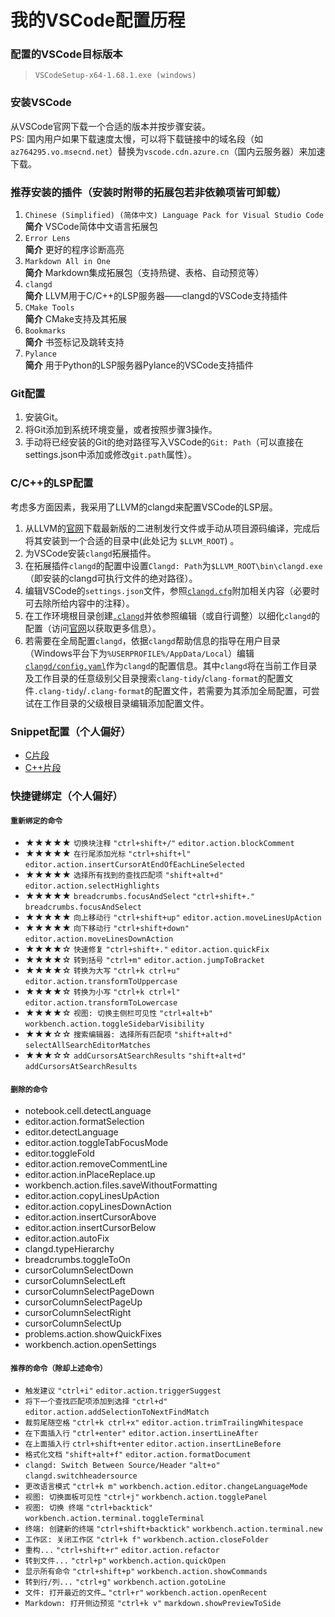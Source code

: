 # 我的VSCode配置历程

### 配置的VSCode目标版本
> `VSCodeSetup-x64-1.68.1.exe (windows)` <br>

### 安装VSCode
从VSCode官网下载一个合适的版本并按步骤安装。 <br>
PS: 国内用户如果下载速度太慢，可以将下载链接中的域名段（如`az764295.vo.msecnd.net`）替换为`vscode.cdn.azure.cn`（国内云服务器）来加速下载。

### 推荐安装的插件（安装时附带的拓展包若非依赖项皆可卸载）
1. `Chinese (Simplified) (简体中文) Language Pack for Visual Studio Code` <br>
    **简介** VSCode简体中文语言拓展包
2. `Error Lens` <br>
    **简介** 更好的程序诊断高亮
3. `Markdown All in One` <br>
    **简介** Markdown集成拓展包（支持热键、表格、自动预览等）
4. `clangd` <br>
    **简介** LLVM用于C/C++的LSP服务器——clangd的VSCode支持插件
5. `CMake Tools` <br>
    **简介** CMake支持及其拓展
6. `Bookmarks` <br>
    **简介** 书签标记及跳转支持
7. `Pylance` <br>
    **简介** 用于Python的LSP服务器Pylance的VSCode支持插件

### Git配置
1. 安装Git。
2. 将Git添加到系统环境变量，或者按照步骤3操作。
3. 手动将已经安装的Git的绝对路径写入VSCode的`Git: Path`（可以直接在settings.json中添加或修改`git.path`属性）。

### C/C++的LSP配置
考虑多方面因素，我采用了LLVM的clangd来配置VSCode的LSP层。

1. 从LLVM的[官网](https://releases.llvm.org/)下载最新版的二进制发行文件或手动从项目源码编译，完成后将其安装到一个合适的目录中(此处记为 `$LLVM_ROOT`) 。
2. 为VSCode安装`clangd`拓展插件。
3. 在拓展插件`clangd`的配置中设置`Clangd: Path`为`$LLVM_ROOT\bin\clangd.exe`（即安装的clangd可执行文件的绝对路径）。
4. 编辑VSCode的`settings.json`文件，参照[`clangd.cfg`](./config/clangd/clangd.cfg)附加相关内容（必要时可去除所给内容中的注释）。
5. 在工作环境根目录创建[`.clangd`](./config/clangd/.clangd)并依参照编辑（或自行调整）以细化`clangd`的配置（访问[官网](https://clangd.llvm.org)以获取更多信息）。
6. 若需要在全局配置`clangd`，依据`clangd`帮助信息的指导在用户目录（Windows平台下为`%USERPROFILE%/AppData/Local`）编辑[`clangd/config.yaml`](./config/clangd/config.yaml)作为`clangd`的配置信息。其中`clangd`将在当前工作目录及工作目录的任意级别父目录搜索`clang-tidy`/`clang-format`的配置文件`.clang-tidy`/`.clang-format`的配置文件，若需要为其添加全局配置，可尝试在工作目录的父级根目录编辑添加配置文件。

### Snippet配置（个人偏好）
- [C片段](./config/snippet/c.json)
- [C++片段](./config/snippet/cpp.json)

### 快捷键绑定（个人偏好）
#### `重新绑定的命令`
- ★★★★★ `切换块注释` `"ctrl+shift+/"` `editor.action.blockComment`
- ★★★★★ `在行尾添加光标` `"ctrl+shift+l"` `editor.action.insertCursorAtEndOfEachLineSelected`
- ★★★★★ `选择所有找到的查找匹配项` `"shift+alt+d"` `editor.action.selectHighlights`
- ★★★★★ `breadcrumbs.focusAndSelect` `"ctrl+shift+."` `breadcrumbs.focusAndSelect`
- ★★★★★ `向上移动行` `"ctrl+shift+up"` `editor.action.moveLinesUpAction`
- ★★★★★ `向下移动行` `"ctrl+shift+down"` `editor.action.moveLinesDownAction`
- ★★★★☆ `快速修复` `"ctrl+shift+."` `editor.action.quickFix`
- ★★★★☆ `转到括号` `"ctrl+m"` `editor.action.jumpToBracket`
- ★★★★☆ `转换为大写` `"ctrl+k ctrl+u"` `editor.action.transformToUppercase`
- ★★★★☆ `转换为小写` `"ctrl+k ctrl+l"` `editor.action.transformToLowercase`
- ★★★★☆ `视图: 切换主侧栏可见性` `"ctrl+alt+b"` `workbench.action.toggleSidebarVisibility`
- ★★★☆☆ `搜索编辑器: 选择所有匹配项` `"shift+alt+d"` `selectAllSearchEditorMatches`
- ★★★☆☆ `addCursorsAtSearchResults` `"shift+alt+d"` `addCursorsAtSearchResults`
#### `删除的命令`
- notebook.cell.detectLanguage
- editor.action.formatSelection
- editor.detectLanguage
- editor.action.toggleTabFocusMode
- editor.toggleFold
- editor.action.removeCommentLine
- editor.action.inPlaceReplace.up
- workbench.action.files.saveWithoutFormatting
- editor.action.copyLinesUpAction
- editor.action.copyLinesDownAction
- editor.action.insertCursorAbove
- editor.action.insertCursorBelow
- editor.action.autoFix
- clangd.typeHierarchy
- breadcrumbs.toggleToOn
- cursorColumnSelectDown
- cursorColumnSelectLeft
- cursorColumnSelectPageDown
- cursorColumnSelectPageUp
- cursorColumnSelectRight
- cursorColumnSelectUp
- problems.action.showQuickFixes
- workbench.action.openSettings
#### `推荐的命令（除却上述命令）`
- `触发建议` `"ctrl+i"` `editor.action.triggerSuggest`
- `将下一个查找匹配项添加到选择` `"ctrl+d"` `editor.action.addSelectionToNextFindMatch`
- `裁剪尾随空格` `"ctrl+k ctrl+x"` `editor.action.trimTrailingWhitespace`
- `在下面插入行` `"ctrl+enter"` `editor.action.insertLineAfter`
- `在上面插入行` `ctrl+shift+enter` `editor.action.insertLineBefore`
- `格式化文档` `"shift+alt+f"` `editor.action.formatDocument`
- `clangd: Switch Between Source/Header` `"alt+o"` `clangd.switchheadersource`
- `更改语言模式` `"ctrl+k m"` `workbench.action.editor.changeLanguageMode`
- `视图: 切换面板可见性` `"ctrl+j"` `workbench.action.togglePanel`
- `视图: 切换 终端` `"ctrl+backtick"` `workbench.action.terminal.toggleTerminal`
- `终端: 创建新的终端` `"ctrl+shift+backtick"` `workbench.action.terminal.new`
- `工作区: 关闭工作区` `"ctrl+k f"` `workbench.action.closeFolder`
- `重构...` `"ctrl+shift+r"` `editor.action.refactor`
- `转到文件...` `"ctrl+p"` `workbench.action.quickOpen`
- `显示所有命令` `"ctrl+shift+p"` `workbench.action.showCommands`
- `转到行/列...` `"ctrl+g"` `workbench.action.gotoLine`
- `文件: 打开最近的文件…` `"ctrl+r"` `workbench.action.openRecent`
- `Markdown: 打开侧边预览` `"ctrl+k v"` `markdown.showPreviewToSide`
